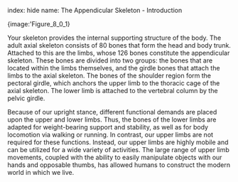 index: hide
name: The Appendicular Skeleton - Introduction


{image:'Figure_8_0_1}
        

Your skeleton provides the internal supporting structure of the body. The adult axial skeleton consists of 80 bones that form the head and body trunk. Attached to this are the limbs, whose 126 bones constitute the appendicular skeleton. These bones are divided into two groups: the bones that are located within the limbs themselves, and the girdle bones that attach the limbs to the axial skeleton. The bones of the shoulder region form the pectoral girdle, which anchors the upper limb to the thoracic cage of the axial skeleton. The lower limb is attached to the vertebral column by the pelvic girdle.

Because of our upright stance, different functional demands are placed upon the upper and lower limbs. Thus, the bones of the lower limbs are adapted for weight-bearing support and stability, as well as for body locomotion via walking or running. In contrast, our upper limbs are not required for these functions. Instead, our upper limbs are highly mobile and can be utilized for a wide variety of activities. The large range of upper limb movements, coupled with the ability to easily manipulate objects with our hands and opposable thumbs, has allowed humans to construct the modern world in which we live.
